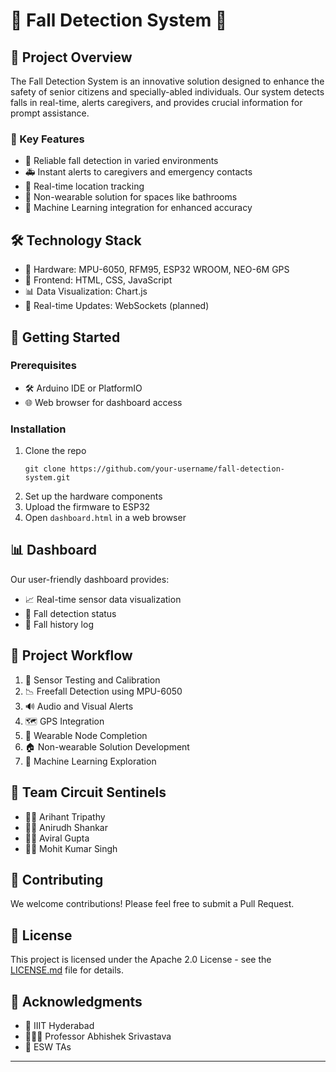# 🚨 Fall Detection System 🚨

## 🎯 Project Overview

The Fall Detection System is an innovative solution designed to enhance the safety of senior citizens and specially-abled individuals. Our system detects falls in real-time, alerts caregivers, and provides crucial information for prompt assistance.

### 🌟 Key Features

- 📡 Reliable fall detection in varied environments
- 🚑 Instant alerts to caregivers and emergency contacts
- 📍 Real-time location tracking
- 🛁 Non-wearable solution for spaces like bathrooms
- 🧠 Machine Learning integration for enhanced accuracy

## 🛠️ Technology Stack

- 🔌 Hardware: MPU-6050, RFM95, ESP32 WROOM, NEO-6M GPS
- 📱 Frontend: HTML, CSS, JavaScript
- 📊 Data Visualization: Chart.js
- 🔄 Real-time Updates: WebSockets (planned)

## 🚀 Getting Started

### Prerequisites

- 🛠️ Arduino IDE or PlatformIO
- 🌐 Web browser for dashboard access

### Installation

1. Clone the repo
   ```
   git clone https://github.com/your-username/fall-detection-system.git
   ```
2. Set up the hardware components
3. Upload the firmware to ESP32
4. Open `dashboard.html` in a web browser

## 📊 Dashboard

Our user-friendly dashboard provides:

- 📈 Real-time sensor data visualization
- 🚨 Fall detection status
- 📜 Fall history log

## 🔄 Project Workflow

1. 🔬 Sensor Testing and Calibration
2. 📉 Freefall Detection using MPU-6050
3. 🔊 Audio and Visual Alerts
4. 🗺️ GPS Integration
5. 👕 Wearable Node Completion
6. 🏠 Non-wearable Solution Development
7. 🤖 Machine Learning Exploration

## 👥 Team Circuit Sentinels

- 👨‍💻 Arihant Tripathy
- 👩‍💻 Anirudh Shankar
- 👨‍💻 Aviral Gupta
- 👩‍💻 Mohit Kumar Singh

## 🤝 Contributing

We welcome contributions! Please feel free to submit a Pull Request.

## 📄 License

This project is licensed under the Apache 2.0 License - see the [LICENSE.md](LICENSE.md) file for details.

## 🙏 Acknowledgments

- 🏫 IIIT Hyderabad
- 👨🏼‍🏫 Professor Abhishek Srivastava
- 🙈 ESW TAs

---
